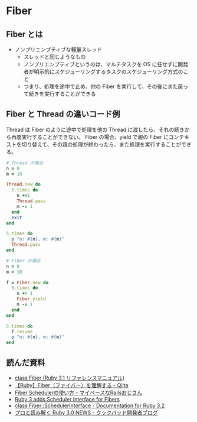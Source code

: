 # Fiber

## Fiber とは

- ノンプリエンプティブな軽量スレッド
  - スレッドと同じようなもの
  - ノンプリエンプティブというのは、マルチタスクを OS に任せずに開発者が明示的にスケジューリングするタスクのスケジューリング方式のこと
  - つまり、処理を途中で止め、他の Fiber を実行して、その後にまた戻って続きを実行することができる

## Fiber と Thread の違いコード例

Thread は Fiber のように途中で処理を他の Thread に渡したら、それの続きから再度実行することができない。
Fiber の場合、yield で親の Fiber にコンテキストを切り替えて、その親の処理が終わったら、また処理を実行することができる。

```ruby
# Thread の場合
n = 0
m = 10

Thread.new do
  5.times do
    n +=1
    Thread.pass
    m -= 1
  end
  exit
end

5.times do
  p "n: #{n}, m: #{m}"
  Thread.pass
end
```

```ruby
# Fiber の場合
n = 0
m = 10

f = Fiber.new do
  5.times do
    n += 1
    Fiber.yield
    m -= 1
  end
end

5.times do
  f.resume
  p "n: #{n}, m: #{m}"
end
```

## 読んだ資料

- [class Fiber \(Ruby 3\.1 リファレンスマニュアル\)](https://docs.ruby-lang.org/ja/3.1/class/Fiber.html)
- [【Ruby】Fiber（ファイバー）を理解する \- Qiita](https://qiita.com/k-penguin-sato/items/baec25479351ff1b6469#:~:text=Fiber(%E3%83%95%E3%82%A1%E3%82%A4%E3%83%90%E3%83%BC)%E3%81%A8%E3%81%AF%EF%BC%9F,%E3%81%9B%E3%82%8B%E3%81%93%E3%81%A8%E3%81%8C%E3%81%A7%E3%81%8D%E3%81%BE%E3%81%99%E3%80%82)
- [Fiber Schedulerの使い方 \- マイペースなRailsおじさん](https://ytnk531.hatenablog.com/entry/2020/10/24/183321#:~:text=Fiber%20Scheduler%E3%81%AF%E3%80%81Ruby3%E3%81%A7,%E3%82%89%E3%82%8C%E3%82%8B%E3%81%A8%E3%81%84%E3%81%86%E8%A9%B1%E3%81%8C%E3%81%82%E3%82%8A%E3%81%BE%E3%81%99%E3%80%82)
- [Ruby 3 adds Scheduler Interface for Fibers](https://blog.kiprosh.com/ruby-fiber-schedular/)
- [class Fiber::SchedulerInterface \- Documentation for Ruby 3\.2](https://docs.ruby-lang.org/en/master/Fiber/SchedulerInterface.html)
- [プロと読み解く Ruby 3\.0 NEWS \- クックパッド開発者ブログ](https://techlife.cookpad.com/entry/2020/12/25/155741)
